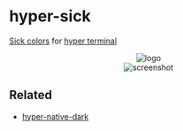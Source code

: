 # hyper-sick

[Sick colors](https://github.com/pablopunk/sick-colors) for [hyper terminal](https://hyper.is)

<p align="center">
  <img src="https://assets.zeit.co/image/upload/v1549723846/repositories/hyper/hyper-3-repo-banner.png" alt="logo">
  <br>
  <img src="https://file-gyvegifxiy.now.sh" alt="screenshot">
</p>

## Related

- [hyper-native-dark](https://github.com/pablopunk/hyper-native-dark)
